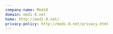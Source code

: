 ```yaml
---
company-name: Medi8
domain: medi-8.net
home: http://medi-8.net/
privacy-policy: http://medi-8.net/privacy.html
---
```




